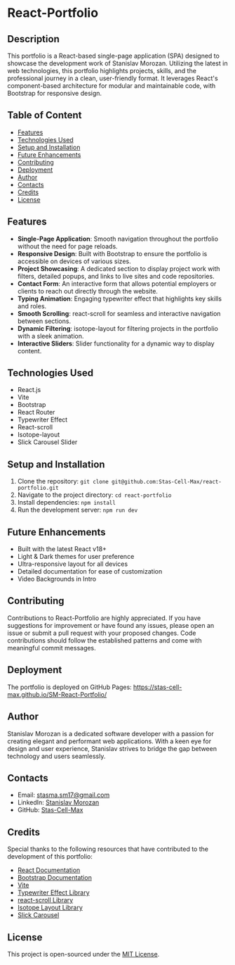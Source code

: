 # React-Portfolio

## Description 

This portfolio is a React-based single-page application (SPA) designed to showcase the development work of Stanislav Morozan. Utilizing the latest in web technologies, this portfolio highlights projects, skills, and the professional journey in a clean, user-friendly format. It leverages React's component-based architecture for modular and maintainable code, with Bootstrap for responsive design.

## Table of Content

- [Features](#features)
- [Technologies Used](#technologies-used)
- [Setup and Installation](#setup-and-installation)
- [Future Enhancements](#future-enhancements)
- [Contributing](#contributing)
- [Deployment](#deployment)
- [Author](#author)
- [Contacts](#contacts)
- [Credits](#credits)
- [License](#license)

## Features
- **Single-Page Application**: Smooth navigation throughout the portfolio without the need for page reloads.
- **Responsive Design**: Built with Bootstrap to ensure the portfolio is accessible on devices of various sizes.
- **Project Showcasing**: A dedicated section to display project work with filters, detailed popups, and links to live sites and code repositories.
- **Contact Form**: An interactive form that allows potential employers or clients to reach out directly through the website.
- **Typing Animation**: Engaging typewriter effect that highlights key skills and roles.
- **Smooth Scrolling**: react-scroll for seamless and interactive navigation between sections.
- **Dynamic Filtering**: isotope-layout for filtering projects in the portfolio with a sleek animation.
- **Interactive Sliders**: Slider functionality for a dynamic way to display content.


## Technologies Used
- React.js
- Vite
- Bootstrap
- React Router
- Typewriter Effect
- React-scroll
- Isotope-layout
- Slick Carousel Slider

## Setup and Installation
1. Clone the repository: `git clone git@github.com:Stas-Cell-Max/react-portfolio.git`
2. Navigate to the project directory: `cd react-portfolio`
3. Install dependencies: `npm install`
4. Run the development server: `npm run dev`

## Future Enhancements
- Built with the latest React v18+
- Light & Dark themes for user preference
- Ultra-responsive layout for all devices
- Detailed documentation for ease of customization
- Video Backgrounds in Intro


## Contributing
Contributions to React-Portfolio are highly appreciated. If you have suggestions for improvement or have found any issues, please open an issue or submit a pull request with your proposed changes. Code contributions should follow the established patterns and come with meaningful commit messages.

## Deployment
The portfolio is deployed on GitHub Pages: https://stas-cell-max.github.io/SM-React-Portfolio/ 

## Author
Stanislav Morozan is a dedicated software developer with a passion for creating elegant and performant web applications. With a keen eye for design and user experience, Stanislav strives to bridge the gap between technology and users seamlessly.

## Contacts
- Email: stasma.sm17@gmail.com 
- LinkedIn: [Stanislav Morozan](https://www.linkedin.com/in/stanislavmorozan/)
- GitHub: [Stas-Cell-Max](https://github.com/Stas-Cell-Max/react-portfolio)

## Credits
Special thanks to the following resources that have contributed to the development of this portfolio:
- [React Documentation](https://reactjs.org/docs/getting-started.html)
- [Bootstrap Documentation](https://getbootstrap.com/docs/)
- [Vite](https://vitejs.dev/)
- [Typewriter Effect Library](https://www.npmjs.com/package/typewriter-effect)
- [react-scroll Library](https://www.npmjs.com/package/react-scroll)
- [Isotope Layout Library](https://isotope.metafizzy.co/)
- [Slick Carousel](https://kenwheeler.github.io/slick/)

## License
This project is open-sourced under the [MIT License](LICENSE).
